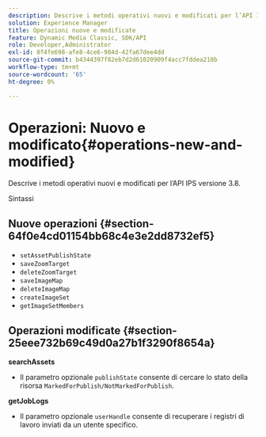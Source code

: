 ```yaml
---
description: Descrive i metodi operativi nuovi e modificati per l’API IPS versione 3.8.
solution: Experience Manager
title: Operazioni nuove e modificate
feature: Dynamic Media Classic, SDK/API
role: Developer,Administrator
exl-id: 8f4fe698-afe8-4ce6-904d-42fa67dee4dd
source-git-commit: b4344397f82eb7d2d61020909f4acc7fddea210b
workflow-type: tm+mt
source-wordcount: '65'
ht-degree: 0%

---
```


# Operazioni: Nuovo e modificato{#operations-new-and-modified}

Descrive i metodi operativi nuovi e modificati per l’API IPS versione 3.8.

Sintassi

## Nuove operazioni {#section-64f0e4cd01154bb68c4e3e2dd8732ef5}

* `setAssetPublishState`
* `saveZoomTarget`
* `deleteZoomTarget`
* `saveImageMap`
* `deleteImageMap`
* `createImageSet`
* `getImageSetMembers`

## Operazioni modificate {#section-25eee732b69c49d0a27b1f3290f8654a}

**searchAssets**

* Il parametro opzionale `publishState` consente di cercare lo stato della risorsa `MarkedForPublish/NotMarkedForPublish`.

**getJobLogs**

* Il parametro opzionale `userHandle` consente di recuperare i registri di lavoro inviati da un utente specifico.
